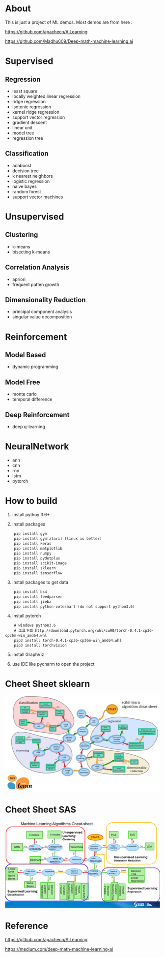 # About
This is just a project of ML demos. Most demos are from here :

https://github.com/apachecn/AiLearning

https://github.com/Madhu009/Deep-math-machine-learning.ai

# Supervised

## Regression
- least square
- locally weighted linear regression
- ridge regression
- isotonic regression
- kernel ridge regression
- support vector regression
- gradient descent
- linear unit
- model tree
- regression tree

## Classification
- adaboost
- decision tree
- k nearest neighbors
- logistic regression
- naive bayes
- random forest
- support vector machines


# Unsupervised
## Clustering
- k-means
- bisecting k-means

## Correlation Analysis
- apriori
- frequent patten growth


## Dimensionality Reduction
- principal component analysis
- singular value decomposition


# Reinforcement

## Model Based
- dynamic programming

## Model Free
- monte carlo
- temporal difference

## Deep Reinforcement
- deep q-learning

# NeuralNetwork
- ann
- cnn
- rnn
- lstm
- pytorch


# How to build

1. install pythoy 3.6+

2. install packages

```shell
    pip install gym
    pip install gym[atari] (linux is better)
    pip install keras
    pip install matplotlib
    pip install numpy
    pip install pydotplus
    pip install scikit-image
    pip install sklearn
    pip install tensorflow
```

3. install packages to get data

```shell
    pip install bs4
    pip install feedparser
    pip install jieba
    pip install python-votesmart (do not support python3.6)
```

4. install pytorch

```shell
    # windows python3.6
    # 工具下载 http://download.pytorch.org/whl/cu90/torch-0.4.1-cp36-cp36m-win_amd64.whl
    pip3 install torch-0.4.1-cp36-cp36m-win_amd64.whl
    pip3 install torchvision
```

5. install GraphViz

6. use IDE like pycharm to open the project


# Cheet Sheet sklearn
![CheatSheet_sklearn](/Images/CheetSheet/CheatSheet_sklearn.png)


# Cheet Sheet SAS
![CheatSheet_sas](/Images/CheetSheet/CheatSheet_sas.png)


# Reference

https://github.com/apachecn/AiLearning

https://medium.com/deep-math-machine-learning-ai
